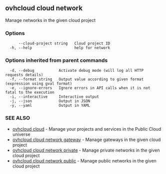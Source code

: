 ## ovhcloud cloud network

Manage networks in the given cloud project

### Options

```
      --cloud-project string   Cloud project ID
  -h, --help                   help for network
```

### Options inherited from parent commands

```
  -d, --debug           Activate debug mode (will log all HTTP requests details)
  -f, --format string   Output value according to given format (expression using gval format)
  -e, --ignore-errors   Ignore errors in API calls when it is not fatal to the execution
  -i, --interactive     Interactive output
  -j, --json            Output in JSON
  -y, --yaml            Output in YAML
```

### SEE ALSO

* [ovhcloud cloud](ovhcloud_cloud.md)	 - Manage your projects and services in the Public Cloud universe
* [ovhcloud cloud network gateway](ovhcloud_cloud_network_gateway.md)	 - Manage gateways in the given cloud project
* [ovhcloud cloud network private](ovhcloud_cloud_network_private.md)	 - Manage private networks in the given cloud project
* [ovhcloud cloud network public](ovhcloud_cloud_network_public.md)	 - Manage public networks in the given cloud project

